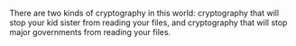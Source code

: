 There are two kinds of cryptography in this world: cryptography that will stop your kid sister from reading your files, and cryptography that will stop major governments from reading your files.
